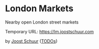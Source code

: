 # London Markets

Nearby open London street markets

Temporary URL: https://lm.joostschuur.com

by [Joost Schuur](https://twitter.com/joostschuur) ([TODOs](https://github.com/jschuur/london-markets/projects/1))
